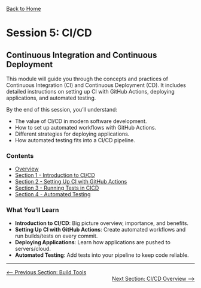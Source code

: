 [Back to Home](../README.md)

# Session 5: CI/CD

## Continuous Integration and Continuous Deployment

This module will guide you through the concepts and practices of Continuous Integration (CI) and Continuous Deployment (CD). It includes detailed instructions on setting up CI with GitHub Actions, deploying applications, and automated testing.

By the end of this session, you’ll understand:  
- The value of CI/CD in modern software development.  
- How to set up automated workflows with GitHub Actions.  
- Different strategies for deploying applications.  
- How automated testing fits into a CI/CD pipeline.

### Contents
- [Overview](introduction.md)
- [Section 1 - Introduction to CI/CD](introduction-to-ci-cd.md)
- [Section 2 - Setting Up CI with GitHub Actions](setting-up-ci-with-github-actions.md)
- [Section 3 - Running Tests in CICD](running-tests-in-CICD.md)
- [Section 4 - Automated Testing](automated-testing.md)

### What You’ll Learn  

- **Introduction to CI/CD**: Big picture overview, importance, and benefits.  
- **Setting Up CI with GitHub Actions**: Create automated workflows and run builds/tests on every commit.  
- **Deploying Applications**: Learn how applications are pushed to servers/cloud.  
- **Automated Testing**: Add tests into your pipeline to keep code reliable. 

---

<div style="width: 100%">
<a href='../4-development-environment/build-tools.md'><-- Previous Section: Build Tools</a>
<div align="right"><a href='overview.md'> Next Section: CI/CD Overview --></a></div>
</div>
